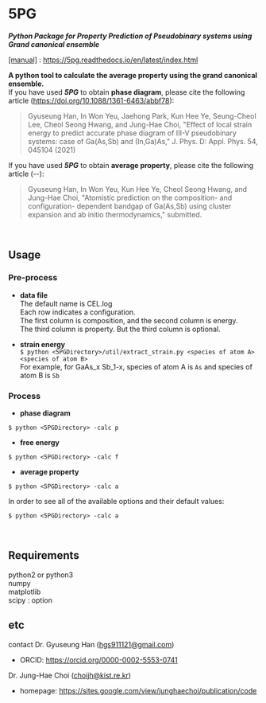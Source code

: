 5PG
=====

***Python Package for Property Prediction of Pseudobinary systems using Grand canonical ensemble***

[[manual]](https://5pg.readthedocs.io/en/latest/index.html) : https://5pg.readthedocs.io/en/latest/index.html

**A python tool to calculate the average property using the grand canonical ensemble.** <br>
If you have used ***5PG*** to obtain **phase diagram**, please cite the following article (https://doi.org/10.1088/1361-6463/abbf78): <br>
> Gyuseung Han, In Won Yeu, Jaehong Park, Kun Hee Ye, Seung-Cheol Lee, Cheol Seong Hwang, and Jung-Hae Choi, "Effect of local strain energy to predict accurate phase diagram of III-V pseudobinary systems: case of Ga(As,Sb) and (In,Ga)As," J. Phys. D: Appl. Phys. 54, 045104 (2021)

If you have used ***5PG*** to obtain **average property**, please cite the following article (--): <br>
> Gyuseung Han, In Won Yeu, Kun Hee Ye, Cheol Seong Hwang, and Jung-Hae Choi, "Atomistic prediction on the composition- and configuration- dependent bandgap of Ga(As,Sb) using cluster expansion and ab initio thermodynamics," submitted.

<br>

## Usage
### Pre-process
- **data file** <br>
The default name is CEL.log <br>
Each row indicates a configuration. <br>
The first column is composition, and the second column is energy. <br>
The third column is property. But the third column is optional. <br>

- **strain energy** <br>
```$ python <5PGDirectory>/util/extract_strain.py <species of atom A> <species of atom B>``` <br>
For example, for GaAs_x Sb_1-x, species of atom A is `As` and species of atom B is ``Sb``


### Process
- **phase diagram**
```
$ python <5PGDirectory> -calc p
```
- **free energy**
```
$ python <5PGDirectory> -calc f
```
- **average property**
```
$ python <5PGDirectory> -calc a
```

In order to see all of the available options and their default values: <br>
```
$ python <5PGDirectory> -calc a
```

<br>

## Requirements
python2 or python3 <br>
numpy <br>
matplotlib <br>
scipy : option

## etc
contact
Dr. Gyuseung Han (hgs911121@gmail.com)
* ORCID: https://orcid.org/0000-0002-5553-0741

Dr. Jung-Hae Choi (choijh@kist.re.kr) 
* homepage: https://sites.google.com/view/junghaechoi/publication/code
